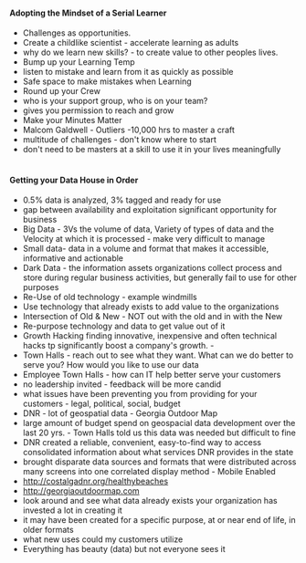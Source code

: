 #### Adopting the Mindset of a Serial Learner
- Challenges as opportunities.
- Create a childlike scientist - accelerate learning as adults
- why do we learn new skills? - to create value to other peoples lives.
- Bump up your Learning Temp
- listen to mistake and learn from it as quickly as possible
- Safe space to make mistakes when Learning
- Round up your Crew
- who is your support group, who is on your team?
- gives you permission to reach and grow
- Make your Minutes Matter
- Malcom Galdwell - Outliers -10,000 hrs to master a craft
- multitude of challenges - don't know where to start
- don't need to be masters at a skill to use it in your lives meaningfully
<br><br>
#### Getting your Data House in Order

- 0.5% data is analyzed, 3% tagged and ready for use
- gap between availability and exploitation significant opportunity for business
- Big Data - 3Vs the volume of data, Variety of types of data and the Velocity at which it is processed - make very difficult to manage
- Small data-  data in a volume and format that makes it accessible, informative and actionable
- Dark Data - the information assets organizations collect process and store during regular business activities, but generally fail to use for other purposes
- Re-Use of old technology - example windmills
- Use technology that already exists to add value to the organizations
- Intersection of Old & New - NOT out with the old and in with the New
- Re-purpose technology and data to get value out of it
- Growth Hacking finding innovative, inexpensive and often technical hacks tp significantly boost a company's growth. -
- Town Halls - reach out to see what they want. What can we do better to serve you? How would you like to use our data
- Employee Town Halls - how can IT help better serve your customers
- no leadership invited - feedback will be more candid
-  what issues have been preventing you from providing for your customers - legal, political, social, budget
- DNR - lot of geospatial data - Georgia Outdoor Map
- large amount of budget spend on geospacial data development over the last 20 yrs. - Town Halls told us this data was needed but difficult to fine
- DNR created a reliable, convenient, easy-to-find way to access consolidated information about what services DNR provides in the state
- brought disparate data sources and formats that were distributed across many screens into one correlated display method - Mobile Enabled
- http://costalgadnr.org/healthybeaches
- http://georgiaoutdoormap.com
- look around and see what data already exists
your organization has invested a lot in creating it
- it may have been created for a specific purpose, at or near end of life, in older formats
- what new uses could my customers utilize
- Everything has beauty (data) but not everyone sees it
<br><br>

